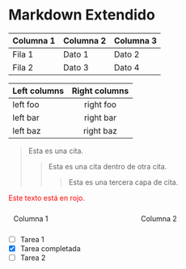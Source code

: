 # Markdown Extendido

| Columna 1 | Columna 2 | Columna 3 |
|-----------|-----------|-----------|
| Fila 1    | Dato 1    | Dato 2    |
| Fila 2    | Dato 3    | Dato 4    |

| Left columns  | Right columns |
| ------------- |:-------------:|
| left foo      | right foo     |
| left bar      | right bar     |
| left baz      | right baz     |

> Esta es una cita.
>> Esta es una cita dentro de otra cita.
>>> Esta es una tercera capa de cita.

<p style="color: red;">Este texto está en rojo.</p>

<div style="display: flex;">
    <div style="flex: 1; padding: 10px;">Columna 1</div>
    <div style="flex: 1; padding: 10px;">Columna 2</div>
</div>

- [ ] Tarea 1
- [x] Tarea completada
- [ ] Tarea 2
